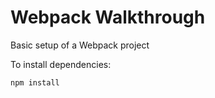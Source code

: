 # Webpack Walkthrough

Basic setup of a Webpack project

To install dependencies:
```
npm install
```
